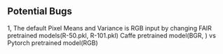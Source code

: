 ## Potential Bugs


1, The default Pixel Means and Variance is RGB input by changing FAIR pretrained models(R-50.pkl, R-101.pkl)
    Caffe pretrained model(BGR, ) vs Pytorch pretrained model(RGB)